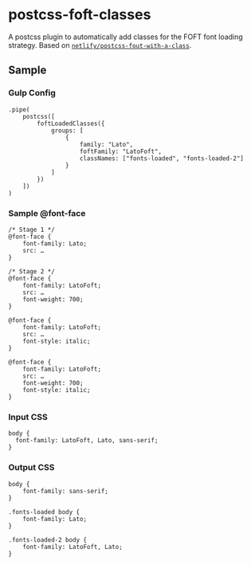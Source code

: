 # postcss-foft-classes

A postcss plugin to automatically add classes for the FOFT font loading strategy. Based on [`netlify/postcss-fout-with-a-class`](https://github.com/netlify/postcss-fout-with-a-class).

## Sample

### Gulp Config

```
.pipe(
	postcss([
		foftLoadedClasses({
			groups: [
				{
					family: "Lato",
					foftFamily: "LatoFoft",
					classNames: ["fonts-loaded", "fonts-loaded-2"]
				}
			]
		})
	])
)
```

### Sample @font-face

```
/* Stage 1 */
@font-face {
	font-family: Lato;
	src: …
}

/* Stage 2 */
@font-face {
	font-family: LatoFoft;
	src: …
	font-weight: 700;
}

@font-face {
	font-family: LatoFoft;
	src: …
	font-style: italic;
}

@font-face {
	font-family: LatoFoft;
	src: …
	font-weight: 700;
	font-style: italic;
}
```

### Input CSS

```
body {
  font-family: LatoFoft, Lato, sans-serif;
}
```

### Output CSS

```
body {
	font-family: sans-serif;
}

.fonts-loaded body {
	font-family: Lato;
}

.fonts-loaded-2 body {
	font-family: LatoFoft, Lato;
}
```